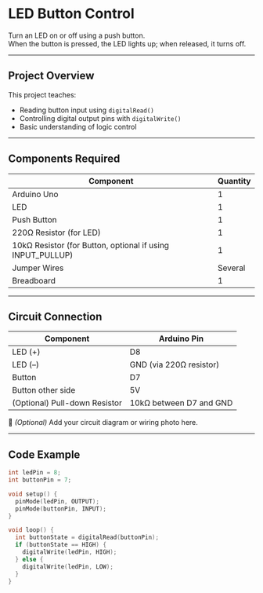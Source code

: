 # LED Button Control

Turn an LED on or off using a push button.  
When the button is pressed, the LED lights up; when released, it turns off.

---

## Project Overview

This project teaches:
- Reading button input using `digitalRead()`  
- Controlling digital output pins with `digitalWrite()`  
- Basic understanding of logic control  

---

## Components Required

| Component | Quantity |
|------------|-----------|
| Arduino Uno | 1 |
| LED | 1 |
| Push Button | 1 |
| 220Ω Resistor (for LED) | 1 |
| 10kΩ Resistor (for Button, optional if using INPUT_PULLUP) | 1 |
| Jumper Wires | Several |
| Breadboard | 1 |

---

## Circuit Connection

| Component | Arduino Pin |
|------------|--------------|
| LED (+) | D8 |
| LED (–) | GND (via 220Ω resistor) |
| Button | D7 |
| Button other side | 5V |
| (Optional) Pull-down Resistor | 10kΩ between D7 and GND |

📸 *(Optional)* Add your circuit diagram or wiring photo here.

---

## Code Example

```cpp
int ledPin = 8;
int buttonPin = 7;

void setup() {
  pinMode(ledPin, OUTPUT);
  pinMode(buttonPin, INPUT);
}

void loop() {
  int buttonState = digitalRead(buttonPin);
  if (buttonState == HIGH) {
    digitalWrite(ledPin, HIGH);
  } else {
    digitalWrite(ledPin, LOW);
  }                  
}
